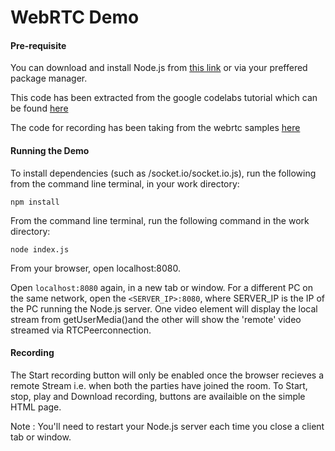 # WebRTC Demo

#### Pre-requisite

You can download and install Node.js from [this link](https://nodejs.org/en/download/) or via your preffered package manager.

This code has been extracted from the google codelabs tutorial which can be found [here](https://codelabs.developers.google.com/codelabs/webrtc-web/#0)

The code for recording has been taking from the webrtc samples [here](https://github.com/webrtc/samples/tree/gh-pages/src/content/getusermedia/record)

#### Running the Demo

To install dependencies (such as /socket.io/socket.io.js), run the following from the command line terminal, in your work directory:

`npm install`

From the command line terminal, run the following command in the work directory:

`node index.js`

From your browser, open localhost:8080.

Open `localhost:8080` again, in a new tab or window. For a different PC on the same network, open the `<SERVER_IP>:8080`, where SERVER_IP is the IP of the PC running the Node.js server. One video element will display the local stream from getUserMedia()and the other will show the 'remote' video streamed via RTCPeerconnection.

#### Recording

The Start recording button will only be enabled once the browser recieves a remote Stream i.e. when both the parties have joined the room. To Start, stop, play and Download recording, buttons are availaible on the simple HTML page.

Note : You'll need to restart your Node.js server each time you close a client tab or window.
